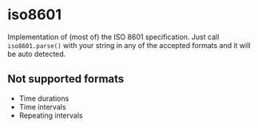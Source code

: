 iso8601
=======

Implementation of (most of) the ISO 8601 specification. Just call `iso8601.parse()` with your string in any of the accepted formats and it will be auto detected.

Not supported formats
---------------------
- Time durations
- Time intervals
- Repeating intervals